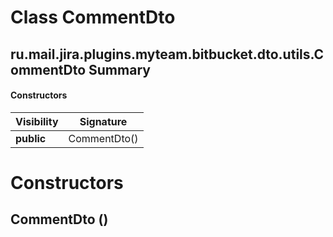 Class CommentDto
================
ru.mail.jira.plugins.myteam.bitbucket.dto.utils.CommentDto
Summary
-------
#### Constructors
| Visibility | Signature    |
| ---------- | ------------ |
| **public** | CommentDto() |

Constructors
============
CommentDto ()
-------------


